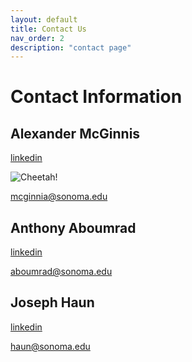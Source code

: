 ```yaml
---
layout: default
title: Contact Us
nav_order: 2
description: "contact page"
---
```


# Contact Information

## Alexander McGinnis

[linkedin](https://www.linkedin.com/in/mcginnisa)

<img src="https://media.licdn.com/dms/image/C4E03AQEplS2qjr11kg/profile-displayphoto-shrink_200_200/0?e=1581552000&v=beta&t=A9a2_5T9nflj9UZIbcZzx_qAgpiJS4jQTACvFjQmg7M" 
alt="Cheetah!" />

mcginnia@sonoma.edu

## Anthony Aboumrad

[linkedin](https://www.linkedin.com/in/aboumrad/)

aboumrad@sonoma.edu

## Joseph Haun

[linkedin](https://www.linkedin.com/in/joseph-haun-304621100/)

haun@sonoma.edu
